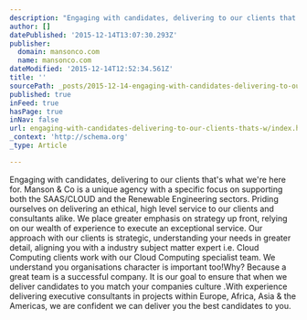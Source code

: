 ```yaml
---
description: "Engaging with candidates, delivering to our clients that’s what we’re here for. Manson & Co\_is a unique agency with a specific focus on supporting both the SAAS"
author: []
datePublished: '2015-12-14T13:07:30.293Z'
publisher:
  domain: mansonco.com
  name: mansonco.com
dateModified: '2015-12-14T12:52:34.561Z'
title: ''
sourcePath: _posts/2015-12-14-engaging-with-candidates-delivering-to-our-clients-thats-w.md
published: true
inFeed: true
hasPage: true
inNav: false
url: engaging-with-candidates-delivering-to-our-clients-thats-w/index.html
_context: 'http://schema.org'
_type: Article

---
```

Engaging with candidates, delivering to our clients that's what we're here for. Manson & Co is a unique agency with a specific focus on supporting both the SAAS/CLOUD and the Renewable Engineering sectors. Priding ourselves on delivering an ethical, high level service to our clients and consultants alike. We place greater emphasis on strategy up front, relying on our wealth of experience to execute an exceptional service. Our approach with our clients is strategic, understanding your needs in greater detail, aligning you with a industry subject matter expert i.e. Cloud Computing clients work with our Cloud Computing specialist team. We understand you organisations character is important too!Why? Because a great team is a successful company. It is our goal to ensure that when we deliver candidates to you match your companies culture .With experience delivering executive consultants in projects within Europe, Africa, Asia & the Americas, we are confident we can deliver you the best candidates to you.
